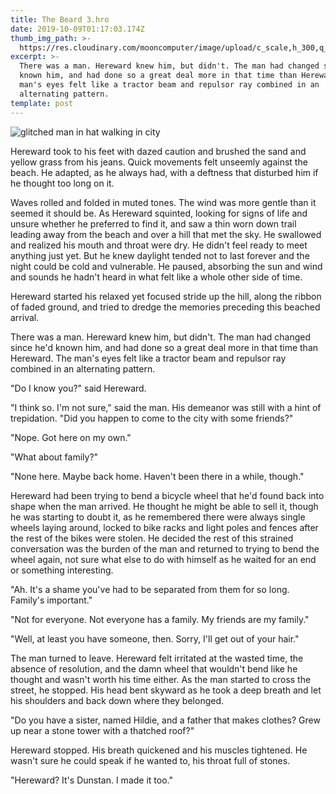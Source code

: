 ```yaml
---
title: The Beard 3.hro
date: 2019-10-09T01:17:03.174Z
thumb_img_path: >-
  https://res.cloudinary.com/mooncomputer/image/upload/c_scale,h_300,q_auto:best/v1570583871/Moon%20Computer%20Blog/HRO/Beard%2C%20The/the-beard-3--craig-whitehead-lbekri_riMg-unsplash--glitched.jpg
excerpt: >-
  There was a man. Hereward knew him, but didn't. The man had changed since he'd
  known him, and had done so a great deal more in that time than Hereward. The
  man's eyes felt like a tractor beam and repulsor ray combined in an
  alternating pattern.
template: post
---
```

![glitched man in hat walking in city](https://res.cloudinary.com/mooncomputer/image/upload/c_scale,h_800,q_auto:best/v1570583871/Moon%20Computer%20Blog/HRO/Beard%2C%20The/the-beard-3--craig-whitehead-lbekri_riMg-unsplash--glitched.jpg "The Beard 3")

Hereward took to his feet with dazed caution and brushed the sand and yellow grass from his jeans. Quick movements felt unseemly against the beach. He adapted, as he always had, with a deftness that disturbed him if he thought too long on it. 

Waves rolled and folded in muted tones. The wind was more gentle than it seemed it should be. As Hereward squinted, looking for signs of life and unsure whether he preferred to find it, and saw a thin worn down trail leading away from the beach and over a hill that met the sky. He swallowed and realized his mouth and throat were dry. He didn't feel ready to meet anything just yet. But he knew daylight tended not to last forever and the night could be cold and vulnerable. He paused, absorbing the sun and wind and sounds he hadn't heard in what felt like a whole other side of time. 

Hereward started his relaxed yet focused stride up the hill, along the ribbon of faded ground, and tried to dredge the memories preceding this beached arrival. 

There was a man. Hereward knew him, but didn't. The man had changed since he'd known him, and had done so a great deal more in that time than Hereward. The man's eyes felt like a tractor beam and repulsor ray combined in an alternating pattern.

"Do I know you?" said Hereward.

"I think so. I'm not sure," said the man. His demeanor was still with a hint of trepidation. "Did you happen to come to the city with some friends?"

"Nope. Got here on my own."

"What about family?"

"None here. Maybe back home. Haven't been there in a while, though."

Hereward had been trying to bend a bicycle wheel that he'd found back into shape when the man arrived. He thought he might be able to sell it, though he was starting to doubt it, as he remembered there were always single wheels laying around, locked to bike racks and light poles and fences after the rest of the bikes were stolen. He decided the rest of this strained conversation was the burden of the man and returned to trying to bend the wheel again, not sure what else to do with himself as he waited for an end or something interesting. 

"Ah. It's a shame you've had to be separated from them for so long. Family's important."

"Not for everyone. Not everyone has a family. My friends are my family."

"Well, at least you have someone, then. Sorry, I'll get out of your hair."

The man turned to leave. Hereward felt irritated at the wasted time, the absence of resolution, and the damn wheel that wouldn't bend like he thought and wasn't worth his time either. As the man started to cross the street, he stopped. His head bent skyward as he took a deep breath and let his shoulders and back down where they belonged.

"Do you have a sister, named Hildie, and a father that makes clothes? Grew up near a stone tower with a thatched roof?"

Hereward stopped. His breath quickened and his muscles tightened. He wasn't sure he could speak if he wanted to, his throat full of stones. 

"Hereward? It's Dunstan. I made it too."
